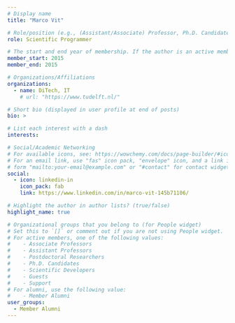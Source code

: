 ```yaml
---
# Display name
title: "Marco Vit"

# Role/position (e.g., (Assistant/Associate) Professor, Ph.D. Candidate)
role: Scientific Programmer

# The start and end year of membership. If the author is an active member, leave member_end empty. Otherwise, fill in.
member_start: 2015
member_end: 2015

# Organizations/Affiliations
organizations:
  - name: DiTech, IT
    # url: "https://www.tudelft.nl/"

# Short bio (displayed in user profile at end of posts)
bio: >

# List each interest with a dash
interests:

# Social/Academic Networking
# For available icons, see: https://wowchemy.com/docs/page-builder/#icons
# For an email link, use "fas" icon pack, "envelope" icon, and a link in the
# form "mailto:your-email@example.com" or "#contact" for contact widget.
social:
  - icon: linkedin-in
    icon_pack: fab
    link: https://www.linkedin.com/in/marco-vit-145b71106/

# Highlight the author in author lists? (true/false)
highlight_name: true

# Organizational groups that you belong to (for People widget)
# Set this to `[]` or comment out if you are not using People widget.
# For active members, one of the following values: 
#    - Associate Professors
#    - Assistant Professors
#    - Postdoctoral Researchers
#    - Ph.D. Candidates
#    - Scientific Developers
#    - Guests
#    - Support
# For alumni, use the following value:
#    - Member Alumni
user_groups:
  - Member Alumni
---
```

